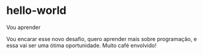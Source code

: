 # hello-world
Vou aprender

Vou encarar esse novo desafio, quero aprender mais sobre programação, e essa vai ser uma ótima oportunidade.
Muito café envolvido!
